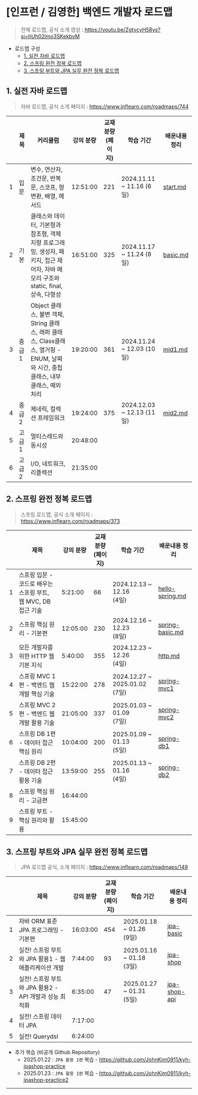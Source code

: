 # [인프런 / 김영한] 백엔드 개발자 로드맵

> 전체 로드맵, 공식 소개 영상 : https://youtu.be/ZgtvcyH58ys?si=hUh02imo3SKekbvM

- 로드맵 구성
  - [1. 실전 자바 로드맵](#1-실전-자바-로드맵)
  - [2. 스프링 완전 정복 로드맵](#2-스프링-완전-정복-로드맵)
  - [3. 스프링 부트와 JPA 실무 완전 정복 로드맵](#3-스프링-부트와-jpa-실무-완전-정복-로드맵)

## 1. 실전 자바 로드맵

> 자바 로드맵, 공식 소개 페이지 : https://www.inflearn.com/roadmaps/744

|   | 제목   | 커리큘럼                                                                                      | 강의 분량    | 교재 분량 <br>(페이지) | 학습 기간                    | 배운내용 정리                              |
|---|------|-------------------------------------------------------------------------------------------|----------|-----------------|--------------------------|--------------------------------------|
| 1 | 입문   | 변수, 연산자, 조건문, 반복문, 스코프, 형변환, 배열, 메서드                                                      | 12:51:00 | 221             | 2024.11.11 ~ 11.16 (6일)  | [start.md](01_java/java_01_start.md) |
| 2 | 기본   | 클래스와 데이터, 기본형과 참조형, 객체 지향 프로그래밍, 생성자, 패키지, 접근 제어자, 자바 메모리 구조와 static, final, 상속, 다형성      | 16:51:00 | 325             | 2024.11.17 ~ 11.24 (8일)  | [basic.md](01_java/java_02_basic.md) |
| 3 | 중급 1 | Object 클래스, 불변 객체, String 클래스, 래퍼 클래스, Class클래스, 열거헝 - ENUM, 날짜와 시간, 중첩 클래스, 내부 클래스, 예외처리 | 19:20:00 | 361             | 2024.11.24 ~ 12.03 (10일) | [mid1.md](01_java/java_03_mid1.md)   |
| 4 | 중급 2 | 제네릭, 컬렉션 프레임워크                                                                            | 19:24:00 | 375             | 2024.12.03 ~ 12.13 (11일) | [mid2.md](01_java/java_04_mid2.md)   |
| 5 | 고급 1 | 멀티스레드와 동시성                                                                                | 20:48:00 |                 |                          |                                      |
| 6 | 고급 2 | I/O, 네트워크, 리플렉션                                                                           | 21:35:00 |                 |                          |                                      |

## 2. 스프링 완전 정복 로드맵

> 스프링 로드맵, 공식 소개 페이지 : https://www.inflearn.com/roadmaps/373

|   | 제목                                       | 강의 분량    | 교재 분량 <br>(페이지) | 학습 기간                            | 배운내용 정리                                         |
|---|------------------------------------------|----------|-----------------|----------------------------------|-------------------------------------------------|
| 1 | 스프링 입문 - 코드로 배우는 스프링 부트, 웹 MVC, DB 접근 기술 | 5:21:00  | 66              | 2024.12.13 ~ 12.16 <br>(4일)      | [hello-spring.md](02_spring/spring_01_start.md) |
| 2 | 스프링 핵심 원리 - 기본편                          | 12:05:00 | 230             | 2024.12.16 ~ 12.23 <br>(8일)      | [spring-basic.md](02_spring/spring_02_basic.md) |
| 3 | 모든 개발자를 위한 HTTP 웹 기본 지식                  | 5:40:00  | 355             | 2024.12.23 ~ 12.26 <br>(4일)      | [http.md](02_spring/spring_03_http.md)          |
| 4 | 스프링 MVC 1편 - 백엔드 웹 개발 핵심 기술              | 15:22:00 | 278             | 2024.12.27 ~ 2025.01.02 <br>(7일) | [spring-mvc1](02_spring/spring_04_mvc1.md)      |
| 5 | 스프링 MVC 2편 - 백엔드 웹 개발 활용 기술              | 21:05:00 | 337             | 2025.01.03 ~ 01.09 <br>(7일)      | [spring-mvc2](02_spring/spring_05_mvc2.md)      |
| 6 | 스프링 DB 1편 - 데이터 접근 핵심 원리                 | 10:04:00 | 200             | 2025.01.09 ~ 01.13 <br>(5일)      | [spring-db1](02_spring/spring_06_db1.md)        |
| 7 | 스프링 DB 2편 - 데이터 접근 활용 기술                 | 13:59:00 | 255             | 2025.01.13 ~ 01.16 <br>(4일)      | [spring-db2](02_spring/spring_07_db2.md)        |
| 8 | 스프링 핵심 원리 - 고급편                          | 16:44:00 |                 |                                  |                                                 |
| 9 | 스프링 부트 - 핵심 원리와 활용                       | 15:45:00 |                 |                                  |                                                 |

## 3. 스프링 부트와 JPA 실무 완전 정복 로드맵

> JPA 로드맵 공식, 소개 페이지 : https://www.inflearn.com/roadmaps/149

|   | 제목                                   | 강의 분량    | 교재 분량 <br>(페이지) | 학습 기간                       | 배운내용 정리                                      |
|---|--------------------------------------|----------|-----------------|-----------------------------|----------------------------------------------|
| 1 | 자바 ORM 표준 JPA 프로그래밍 - 기본편            | 16:03:00 | 454             | 2025.01.18 ~ 01.26 <br>(9일) | [jpa-basic](03_jpa/jpa_01_basic.md)          |
| 2 | 실전! 스프링 부트와 JPA 활용1 - 웹 애플리케이션 개발    | 7:44:00  | 93              | 2025.01.16 ~ 01.18 <br>(3일) | [jpa-shop](03_jpa/jpa_02_jpashop.md)         |
| 3 | 실전! 스프링 부트와 JPA 활용2 - API 개발과 성능 최적화 | 6:35:00  | 47              | 2025.01.27 ~ 01.31 <br>(5일) | [jpa-shop-api](03_jpa/jpa_03_jpashop_api.md) |
| 4 | 실전! 스프링 데이터 JPA                      | 7:17:00  |                 |                             |                                              |
| 5 | 실전! Querydsl                         | 6:24:00  |                 |                             |                                              |

- 추가 복습 (비공개 Github Repository)
  - 2025.01.22 : `JPA 활용 1편` 복습 - https://github.com/JohnKim0911/kyh-jpashop-practice
  - 2025.01.23 : `JPA 활용 1편` 복습 - https://github.com/JohnKim0911/kyh-jpashop-practice2

---

